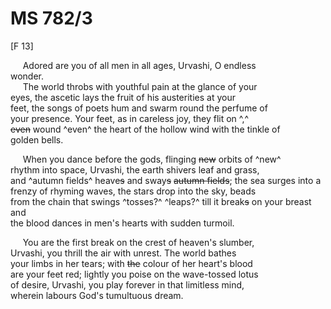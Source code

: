 # MS 782/3

[F 13]

&nbsp;&nbsp;&nbsp;&nbsp;&nbsp;Adored are you of all men in all ages, Urvashi, O endless \
wonder. \
&nbsp;&nbsp;&nbsp;&nbsp;&nbsp;The world throbs with youthful pain at the glance of your \
eyes, the ascetic lays the fruit of his austerities at your \
feet, the songs of poets hum and swarm round the perfume of \
your presence. Your feet, as in careless joy, they flit on ^,^ \
~~even~~ wound ^even^ the heart of the hollow wind with the tinkle of \
golden bells. 

&nbsp;&nbsp;&nbsp;&nbsp;&nbsp;When you dance before the gods, flinging ~~new~~ orbits of ^new^ \
rhythm into space, Urvashi, the earth shivers leaf and grass, \
and ^autumn fields^ heave~~s~~ and sway~~s~~ ~~autumn fields~~; the sea surges into a \
frenzy of rhyming waves, the stars drop into the sky, beads \
from the chain that swings ^tosses?^ ^leaps?^ till it break~~s~~ on your breast and \
the blood dances in men's hearts with sudden turmoil. 

&nbsp;&nbsp;&nbsp;&nbsp;&nbsp;You are the first break on the crest of heaven's slumber, \
Urvashi, you thrill the air with unrest. The world bathes \
your limbs in her tears; with ~~the~~ colour of her heart's blood \
are your feet red; lightly you poise on the wave-tossed lotus \
of desire, Urvashi, you play forever in that limitless mind, \
wherein labours God's tumultuous dream.
